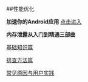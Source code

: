 ##性能优化

**加速你的Android应用**
[点击进入](http://www.devtf.cn/?p=1097)

**内存泄露从入门到精通三部曲**

[基础知识篇](http://bugly.qq.com/blog/?p=832)

[排查方法篇](http://bugly.qq.com/blog/?p=872#rd)

[常见原因与用户实践](http://bugly.qq.com/bbs/forum.php?mod=viewthread&tid=125#rd)